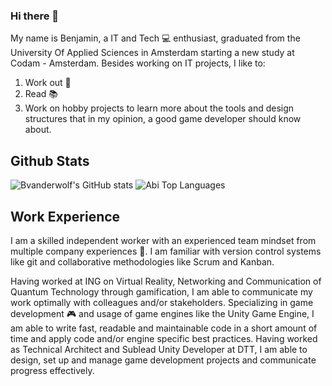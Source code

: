 ### Hi there 👋

My name is Benjamin, a IT and Tech :computer: enthusiast, graduated from the University Of Applied Sciences in Amsterdam starting a new study at Codam - Amsterdam. Besides working on IT projects, I like to:
1. Work out :muscle:
2. Read :books:
3. Work on hobby projects to learn more about the tools and design structures that in my opinion, a good game developer should know about.

## Github Stats

![Bvanderwolf's GitHub stats](https://github-readme-stats.vercel.app/api?username=Bvanderwolf&show_icons=true&theme=radical)
![Abi Top Languages](https://github-readme-stats.vercel.app/api/top-langs/?username=Bvanderwolf&layout=compact&theme=radical)

## Work Experience
I am a skilled independent worker with an experienced team mindset from multiple company experiences :office:. I am familiar with version control systems like git and collaborative methodologies like Scrum and Kanban.

Having worked at ING on Virtual Reality, Networking and Communication of Quantum Technology through gamification, I am able to communicate my work optimally with colleagues and/or stakeholders. Specializing in game development :video_game: and usage of game engines like the Unity Game Engine, I am able to write fast, readable and maintainable code in a short amount of time and apply code and/or engine specific best practices. Having worked as Technical Architect and Sublead Unity Developer at DTT, I am able to design, set up and manage game development projects and communicate progress effectively.
